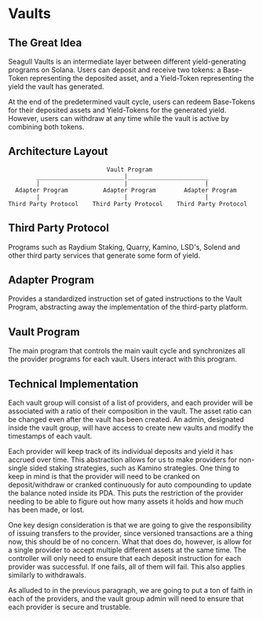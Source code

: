 # Vaults

## The Great Idea
Seagull Vaults is an intermediate layer between different yield-generating programs on Solana. Users can deposit and receive two tokens: a Base-Token representing the deposited asset, and a Yield-Token representing the yield the vault has generated.

At the end of the predetermined vault cycle, users can redeem Base-Tokens for their deposited assets and Yield-Tokens for the generated yield. However, users can withdraw at any time while the vault is active by combining both tokens.

## Architecture Layout
```
                            Vault Program
        _________________________|_______________________
        |                        |                      |
  Adapter Program          Adapter Program        Adapter Program
        |                        |                      |
Third Party Protocol    Third Party Protocol    Third Party Protocol
```

## Third Party Protocol
Programs such as Raydium Staking, Quarry, Kamino, LSD's, Solend and other third party services that generate some form of yield.

## Adapter Program
Provides a standardized instruction set of gated instructions to the Vault Program, abstracting away the implementation of the third-party platform.

## Vault Program
The main program that controls the main vault cycle and synchronizes all the provider programs for each vault. Users interact with this program.

## Technical Implementation
Each vault group will consist of a list of providers, and each provider will be associated with a ratio of their composition in the vault. The asset ratio can be changed even after the vault has been created. An admin, designated inside the vault group, will have access to create new vaults and modify the timestamps of each vault.

Each provider will keep track of its individual deposits and yield it has accrued over time. This abstraction allows for us to make providers for non-single sided staking strategies, such as Kamino strategies. One thing to keep in mind is that the provider will need to be cranked on deposit/withdraw or cranked continuously for auto compounding to update the balance noted inside its PDA. This puts the restriction of the provider needing to be able to figure out how many assets it holds and how much has been made, or lost.

One key design consideration is that we are going to give the responsibility of issuing transfers to the provider, since versioned transactions are a thing now, this should be of no concern. What that does do, however, is allow for a single provider to accept multiple different assets at the same time. The controller will only need to ensure that each deposit instruction for each provider was successful. If one fails, all of them will fail. This also applies similarly to withdrawals.

As alluded to in the previous paragraph, we are going to put a ton of faith in each of the providers, and the vault group admin will need to ensure that each provider is secure and trustable.